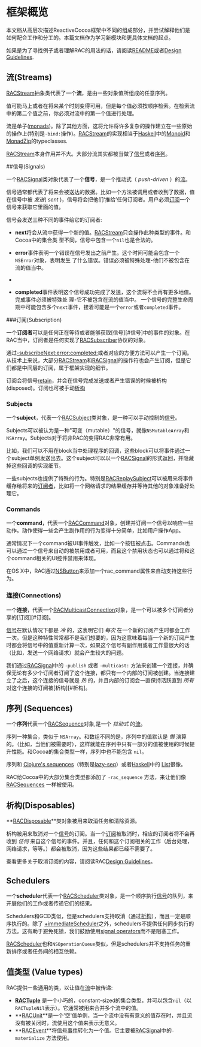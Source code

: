 # 框架概览

本文档从高层次描述ReactiveCocoa框架中不同的组成部分，并尝试解释他们是如何配合工作和分工的。本篇文档作为学习新模块和更具体文档的起点。

如果是为了寻找例子或者理解RAC的用法的话，请阅读[README][]或者[Design Guidelines][].

## 流(Streams)

[RACStream][]抽象类代表了一个**流**，是由一些对象值所组成的任意序列。

值可能马上或者在将来某个时刻变得可用，但是每个值必须按顺序检索。在检索流中的第二个值之前，你必须对流中的第一个值进行处理。

流是单子([monads][])。除了其他方面，这将允许将许多复杂的操作建立在一些原始的操作上(特别是`-bind:`操作)。[RACStream][]的实现相当于[Haskell][]中的[Monoid][]和[MonadZip][]的typeclasses.

[RACStream][]本身作用并不大。大部分流其实都被当做了[信号](#信号)或者[序列](#序列)。

##信号(Signals)

一个[RACSignal][]类对象代表了一个**信号**，是一个推动式（ _push-driven_ ）的[流](#流)。

信号通常都代表了将来会被送达的数据。比如一个方法被调用或者收到了数据，值在信号中被 _发送_( _sent_ )，信号将会把他们‘推给’任何订阅者。用户必须[订阅](#订阅)一个信号来获取它里面的值。

信号会发送三种不同的事件给它的订阅者: 
 
 * **next**将会从流中获得一个新的值。[RACStream][]只会操作此种类型的事件。和Cocoa中的集合类   	型不同，信号中包含一个`nil`也是合法的。

 * **error**事件表明一个错误在信号发出之前产生。这个时间可能会包含一个`NSError`对象，表明发生	了什么错误。错误必须被特殊处理-他们不被包含在流的值当中。
 * 
 * **completed**事件表明这个信号成功完成了发送，这个流将不会再有更多地值。完成事件必须被特殊处    	理-它不被包含在流的值当中。
一个信号的完整生命周期中可能包含多个`next`事件，接着可能是一个`error`或者`completed`事件。

###订阅(Subscription)

一个**订阅者**可以是任何正在等待或者能够获取[信号][#信号]中的事件的对象。在RAC当中，订阅者是任何实现了[RACSubscriber][]协议的对象。

通过[-subscribeNext:error:completed:][RACSignal]或者对应的方便方法可以产生一个订阅。从技术上来说，大部分[RACStream][]和[RACSignal][RACsignal+Operations]的操作符也会产生订阅，但是它们都是中间层的订阅，属于框架实现的细节。

订阅会将信号[retain][Memory Management]，并会在信号完成发送或者产生错误的时候被析构(disposed)。订阅也可被手动[析构](#析构)

### Subjects

一个**subject**，代表一个[RACSubject][]类对象，是一种可以手动控制的[信号](#signals)。

Subjects可以被认为是一种"可变（mutable）"的信号，就像`NSMutableArray`和`NSArray`。Subjects对于将非RAC的变得RAC非常有用。

比如，我们可以不用在block当中处理程序的回调，这些block可以将事件通过一个subject单例发送出去。这个subject可以以一个[RACSignal][]的形式返回，并隐藏掉这些回调的实现细节。

一些subjects也提供了特殊的行为。特别是[RACReplaySubject][]可以被用来将事件缓存给将来的[订阅者](#订阅)，比如将一个网络请求的结果缓存并等待其他的对象准备好处理它。

### Commands

一个**command**，代表一个[RACCommand][]对象，创建并订阅一个信号以响应一些动作。动作使得一些会产生副作用的行为变得十分简单，比如用户操作App。

通常情况下一个command被UI事件触发，比如一个按钮被点击。Commands也可以通过一个信号来自动的被禁用或者可用，而且这个禁用状态也可以通过将和这个command相关的UI控件禁用来体现。

在OS X中，RAC通过[NSButton][NSButton+RACCommandSupport]来添加一个rac_command属性来自动支持这些行为。

### 连接(Connections)

一个**连接**，代表一个[RACMulticastConnection]对象，是一个可以被多个订阅者分享的[订阅][#订阅]。

[信号](#信号)在默认情况下都是 _冷_ 的，这表明它们 _每次_ 在一个新的订阅产生时都会工作一次。但是这种特性常常都不是我们想要的，因为这意味着每当一个新的订阅产生时都会将信号中的值重新计算一次，如果这个信号有副作用或者工作量很大的话（比如，发送一个网络请求）就会产生较大的问题。

我们通过[RACSignal][RACSignal+Operations]中的 `-publish` 或者 `-multicast:` 方法来创建一个连接，并确保无论有多少个订阅者订阅了这个连接，都只有一个内部的订阅被创建。当连接建立了之后，这个连接的信号就是 _热_ 的，并且内部的订阅会一直保持活跃直到 _所有_ 对这个连接的订阅被[析构][#析构]。
 
## 序列 (Sequences)

一个**序列**代表一个[RACSequence][]对象,是一个 _拉动式_ 的[流](#流)。

序列一种集合，类似于 `NSArray`。和数组不同的是，序列中的值默认是 _懒_ 演算的。（比如，当他们被需要时），这样就能在序列中只有一部分的值被使用的时候提升性能。和Cocoa的集合类型一样，序列中也不能包含 `nil`。

序列和 [Clojure's sequences][seq]（特别是[lazy-seq][]）或者[Haskell][]中的 [List][]很像。

RAC给Cocoa中的大部分集合类型都添加了 `-rac_sequence` 方法，来让他们像  [RACSequences][RACSequence] 一样被使用。

## 析构(Disposables)

**[RACDisposable][]**类对象被用来取消任务和清除资源。

析构被用来取消对一个[信号](#信号)的订阅。当一个[订阅](#订阅)被取消时，相应的订阅者将不会再收到 _任何_ 来自这个信号的事件。并且，任何和这个订阅相关的工作（后台处理，网络请求，等等。）都会被取消，因为这些结果都已经不需要了。

查看更多关于取消订阅的内容，请阅读RAC[Design Guidelines][]。

## Schedulers

一个**scheduler**代表一个[RACScheduler][]类对象，是一个顺序执行[信号](#signals)的队列，来开展他们的工作或者传递它们的结果。

Schedulers和GCD类似，但是schedulers支持取消（通过[析构](#析构)），而且一定是顺序执行的。除了 [+immediateScheduler][RACScheduler]之外，schedulers不提供任何同步执行的方法。这有助于避免死锁，我们鼓励使用[signal operators][RACSignal+Operations]而不是阻塞工作。

[RACScheduler][]也和`NSOperationQueue`类似，但是schedulers并不支持任务的重新排序或者任务间的相互依赖。

## 值类型 (Value types)

RAC提供一些通用的类，以让值在[流](#流)中被传递:

 * **[RACTuple][]** 是一个小巧的，constant-sized的集合类型，并可以包含`nil`（以`RACTupleNil`表示）。它通常被用来合并多个流中的值。
 * **[RACUnit][]**是一个'空'值单例，当一个流中没有有意义的值存在时，并且流没有被关闭时，流使用这个值来表示无意义。
 * **[RACEvent][]**将[信号事件](#信号)转化为一个值。它主要被[RACSignal][RACSignal+Operations]中的`-materialize` 方法使用。
 
[Design Guidelines]: DesignGuidelines.md
[Haskell]: http://www.haskell.org
[lazy-seq]: http://clojure.github.com/clojure/clojure.core-api.html#clojure.core/lazy-seq
[List]: https://downloads.haskell.org/~ghc/latest/docs/html/libraries/base-4.7.0.2/Data-List.html
[Memory Management]: MemoryManagement.md
[monads]: http://en.wikipedia.org/wiki/Monad_(functional_programming)
[Monoid]: http://downloads.haskell.org/~ghc/latest/docs/html/libraries/base-4.7.0.2/Data-Monoid.html
[MonadZip]: http://downloads.haskell.org/~ghc/latest/docs/html/libraries/base-4.7.0.2/Control-Monad-Zip.html
[NSButton+RACCommandSupport]: ../ReactiveCocoa/NSButton+RACCommandSupport.h
[RACCommand]: ../ReactiveCocoa/RACCommand.h
[RACDisposable]: ../ReactiveCocoa/RACDisposable.h
[RACEvent]: ../ReactiveCocoa/RACEvent.h
[RACMulticastConnection]: ../ReactiveCocoa/RACMulticastConnection.h
[RACReplaySubject]: ../ReactiveCocoa/RACReplaySubject.h
[RACScheduler]: ../ReactiveCocoa/RACScheduler.h
[RACSequence]: ../ReactiveCocoa/RACSequence.h
[RACSignal]: ../ReactiveCocoa/RACSignal.h
[RACSignal+Operations]: ../ReactiveCocoa/RACSignal+Operations.h
[RACStream]: ../ReactiveCocoa/RACStream.h
[RACSubject]: ../ReactiveCocoa/RACSubject.h
[RACSubscriber]: ../ReactiveCocoa/RACSubscriber.h
[RACTuple]: ../ReactiveCocoa/RACTuple.h
[RACUnit]: ../ReactiveCocoa/RACUnit.h
[README]: ../README.md
[seq]: http://clojure.org/sequences